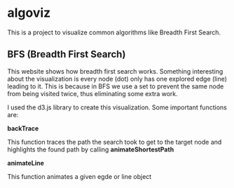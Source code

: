 # algoviz

This is a project to visualize common algorithms like Breadth First Search.

## BFS (Breadth First Search)
This website shows how breadth first search works. Something interesting about the visualization is every node (dot) only has one explored edge (line) leading to it. This is because in BFS we use a set to prevent the same node from being visited twice, thus eliminating some extra work. 

I used the d3.js library to create this visualization. Some important functions are:

__backTrace__  

This function traces the path the search took to get to the target node and highlights the found path by calling __animateShortestPath__

__animateLine__  

This function animates a given egde or line object



